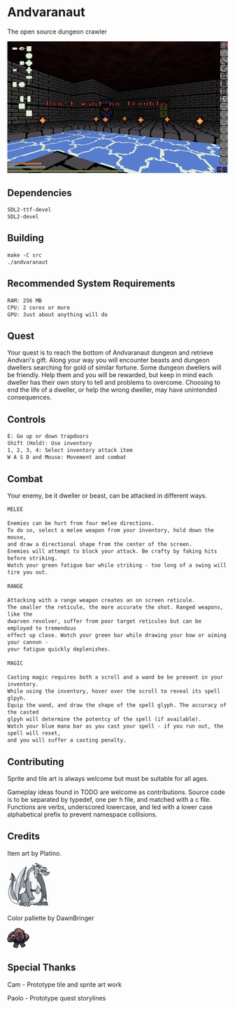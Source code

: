 # Andvaranaut

The open source dungeon crawler

![](art/screenshots/2018-09-30-083300_920x550_scrot.png)

## Dependencies
    SDL2-ttf-devel
    SDL2-devel

## Building
    make -C src
    ./andvaranaut

## Recommended System Requirements
    RAM: 256 MB
    CPU: 2 cores or more
    GPU: Just about anything will do

## Quest
Your quest is to reach the bottom of Andvaranaut dungeon and retrieve Andvari's gift.
Along your way you will encounter beasts and dungeon dwellers searching for gold of similar fortune.
Some dungeon dwellers will be friendly. Help them and you will be rewarded, but keep in
mind each dweller has their own story to tell and problems to overcome. Choosing to end
the life of a dweller, or help the wrong dweller, may have unintended consequences.

## Controls
    E: Go up or down trapdoors
    Shift (Hold): Use inventory
    1, 2, 3, 4: Select inventory attack item
    W A S D and Mouse: Movement and combat

## Combat
Your enemy, be it dweller or beast, can be attacked in different ways.

    MELEE

    Enemies can be hurt from four melee directions.
    To do so, select a melee weapon from your inventory, hold down the mouse,
    and draw a directional shape from the center of the screen.
    Enemies will attempt to block your attack. Be crafty by faking hits before striking.
    Watch your green fatigue bar while striking - too long of a swing will tire you out.

    RANGE

    Attacking with a range weapon creates an on screen reticule.
    The smaller the reticule, the more accurate the shot. Ranged weapons, like the
    dwarven revolver, suffer from poor target reticules but can be employed to tremendous
    effect up close. Watch your green bar while drawing your bow or aiming your cannon -
    your fatigue quickly deplenishes.

    MAGIC

    Casting magic requires both a scroll and a wand be be present in your inventory.
    While using the inventory, hover over the scroll to reveal its spell glpyh.
    Equip the wand, and draw the shape of the spell glyph. The accuracy of the casted
    glpyh will determine the potentcy of the spell (if available).
    Watch your blue mana bar as you cast your spell - if you run out, the spell will reset,
    and you will suffer a casting penalty.

## Contributing
Sprite and tile art is always welcome but must be suitable for all ages.

Gameplay ideas found in TODO are welcome as contributions. Source code is to be separated
by typedef, one per h file, and matched with a c file. Functions are verbs,
underscored lowercase, and led with a lower case alphabetical prefix to prevent namespace collisions.

## Credits
Item art by Platino.

![](art/screenshots/platino.png)

Color pallette by DawnBringer

![](art/screenshots/bigfoot_v3.png)

## Special Thanks
Cam - Prototype tile and sprite art work

Paolo - Prototype quest storylines
